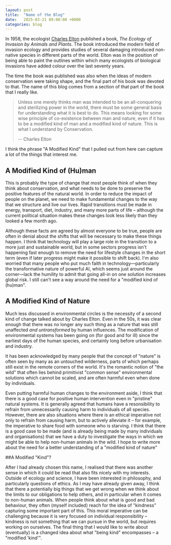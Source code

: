 ```yaml
---
layout: post
title:  "Name of the Blog"
date:   2025-03-21 09:00:00 +0000
categories: blog
---
```

In 1958, the ecologist [Charles Elton](https://en.wikipedia.org/wiki/Charles_Sutherland_Elton) published a book, _The Ecology of Invasion by Animals and Plants_. The book introduced the modern field of invasion ecology and provides studies of several damaging introduced non-native species in different parts of the world. Elton was in the position of being able to paint the outlines within which many ecologists of biological invasions have added colour over the last seventy years.

The time the book was published was also when the ideas of modern conservation were taking shape, and the final part of his book was devoted to that. The name of this blog comes from a section of that part of the book that I really like.

> Unless one merely thinks man was intended to be an all-conquering and sterilizing power in the world, there must be some general basis for understanding what it is best to do. This means looking for some wise principle of co-existence between man and nature, even if it has to be a modified kind of man and a modified kind of nature. This is what I understand by Conservation.
>
> -- Charles Elton

I think the phrase "A Modified Kind" that I pulled out from here can capture a lot of the things that interest me.

## A Modified Kind of (Hu)man

This is probably the type of change that most people think of when they think about conservation, and what needs to be done to preserve the positive features of the natural world. In order to reduce the impact of people on the planet, we need to make fundamental changes to the way that we structure and live our lives. Rapid transitions must be made in energy, transport, diet, industry, and many more parts of life – although the current political situation makes these changes look less likely than they looked a few month ago.

Although these facts are agreed by almost everyone to be true, people are often in denial about the shifts that will be necessary to make these things happen. I think that technology will play a large role in the transition to a more just and sustainable world, but in some sectors progress isn't happening fast enough to remove the need for lifestyle changes in the short term (even if later progress might make it possible to shift back). I'm also worried that many people who put much faith in technology—particularly the transformative nature of powerful AI, which seems just around the corner—lack the humility to admit that going all-in on one solution increases global risk. I still can't see a way around the need for a "modified kind of (hu)man".

## A Modified Kind of Nature

Much less discussed in environmental circles is the necessity of a second kind of change talked about by Charles Elton. Even in the 50s, it was clear enough that there was no longer any such thing as a nature that was still unaffected _and untransformed_ by human influences. The modification of environmental systems has been going on (for good and for ill) since the earliest days of the human species, and certainly long before urbanisation and industry.

It has been acknowledged by many people that the concept of "nature" is often seen by many as an untouched wilderness, parts of which perhaps still exist in the remote corners of the world. It's the romantic notion of "the wild" that often lies behind primitivist "common sense" environmental solutions which cannot be scaled, and are often harmful even when done by individuals.

Even putting harmful human changes to the environment aside, I think that there is a good case for positive human intervention even in "pristine" natural systems. It is generally agreed that humans have a resonsibility to refrain from unnecessarily causing harm to individuals of all species. However, there are also situations where there is an ethical imperative not only to refrain from causing harm, but to actively alleviate it – for example, the imperative to share food with someone who is starving. I think that there is a good case to be made (and is already being made by many individuals and organisations) that we have a duty to investigate the ways in which we might be able to help non-human animals in the wild. I hope to write more about the need for a better understanding of a "modified kind of nature"

##A Modified "Kind"?

After I had already chosen this name, I realised that there was another sense in which it could be read that also fits nicely with my interests. Outside of ecology and science, I have been interested in philosophy, and particularly questions of ethics. As I may have already given away, I think that there a potentially big things that we get wrong when we think about the limits to our obligations to help others, and in particular when it comes to non-human animals. When people think about what is good and bad behaviour, they often (myself included) reach for the idea of "kindness" capturing some important part of this. This moral imperative can be challenging because it is very focused on individual responsibility – kindness is not something that we can pursue in the world, but requires working on ourselves. The final thing that I would like to write about (eventually) is a changed idea about what "being kind" encompasses – a "modified 'kind'".
